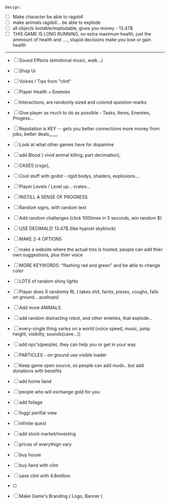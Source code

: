 	Design:
- [ ] Make character be able to ragdoll
- [ ] make animals ragdoll... be able to explode
- [ ] all objects lootable/explodable, gives you money - 13.47$
- [ ] THIS GAME IS LONG RUNNING, no extra maximum health, just the ammount of health and ...., stupid decisions make you lose or gain health
---------------------------------------

- [ ] Sound Effects (emotional music, walk...)
- [ ] Shop Ui
- [ ] Voices / Tips from "clint"
- [ ] Player Health + Enemies
- [ ] Interactions, are randomly sized and colored question-marks
- [ ] Give player as much to do as possible - Tasks, Items, Enemies, Progess...
- [ ] Reputation is KEY -- gets you better connections more money from jobs, better deals,,,,,,,
- [ ] Look at what other games have for dopamine
- [ ] add Blood ( vivid animal killing, part decimation), 
- [ ] CASES (csgo), 
- [ ] Cool stuff with godot - rigid bodys, shaders, explosions....
- [ ] Player Levels / Level up... crates...
- [ ] INSTILL A SENSE OF PROGRESS
- [ ] Random signs, with random text
- [ ] Add random challanges (click 100times in 5 seconds, win random $)
- [ ] USE DECIMALS! 13.47$ (like hypixel skyblock)
- [ ] MAKE 2-4 OPTIONS
- [ ] make a website where the actual tres is hosted, people can add thier own suggestions, plus thier voice
- [ ] MORE KEYWORDS: "flashing rad and green" and be able to change color
- [ ] LOTS of random shiny lights
- [ ] Player does X randomly RL ( takes shit, faints, pisses, coughs, falls on ground... pushups)
- [ ] Add more ANIMALS
- [ ] add random distracting robot, and other enteties, that explode...
- [ ] every-single thing varies on a world (voice speed, music, jump height, visibilty, sounds(cave...))
- [ ] add npc's(people), they can help you or get in your way
- [ ] PARTICLES - on ground use visible loader
- [ ] Keep game open source, so people can add mods.. but add donations with benefits
- [ ] add home iland
- [ ] people who will exchange gold for you
- [ ] add foilage
- [ ] fogg/ perifial view
- [ ] infinite quest
- [ ] add stock market/investing
- [ ] prices of everythign vary
- [ ] buy house
- [ ] buy iland with clint
- [ ] save clint with 4.8million
- [ ] 





- [ ] Make Game's Branding ( Logo, Banner )